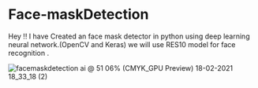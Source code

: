 # Face-maskDetection
Hey !! I have Created an face mask detector in python using deep learning neural network.(OpenCV and Keras) we will use RES10 model for face recognition .
 
 ![facemaskdetection ai @ 51 06% (CMYK_GPU Preview)  18-02-2021 18_33_18 (2)](https://user-images.githubusercontent.com/98047763/195997288-4a6bffe5-46c0-4fce-97da-c84d9c2b59df.png)
